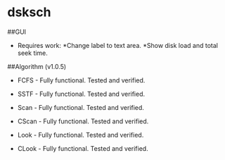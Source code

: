 # dsksch

##GUI
- Requires work:
*Change label to text area.
*Show disk load and total seek time.

##Algorithm (v1.0.5)

- FCFS - Fully functional. Tested and verified.

- SSTF - Fully functional. Tested and verified.

- Scan - Fully functional. Tested and verified.

- CScan - Fully functional. Tested and verified.

- Look - Fully functional. Tested and verified.

- CLook - Fully functional. Tested and verified.
